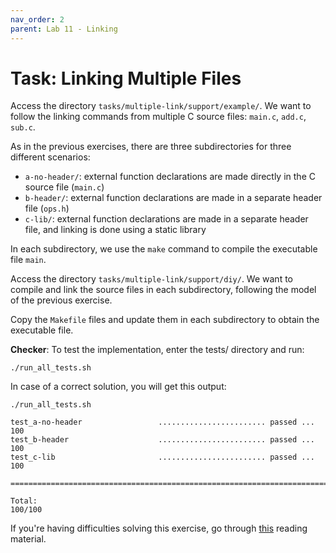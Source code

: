 ```yaml
---
nav_order: 2
parent: Lab 11 - Linking
---
```


# Task: Linking Multiple Files

Access the directory `tasks/multiple-link/support/example/`.
We want to follow the linking commands from multiple C source files: `main.c`, `add.c`, `sub.c`.

As in the previous exercises, there are three subdirectories for three different scenarios:

* `a-no-header/`: external function declarations are made directly in the C source file (`main.c`)
* `b-header/`: external function declarations are made in a separate header file (`ops.h`)
* `c-lib/`: external function declarations are made in a separate header file, and linking is done using a static library

In each subdirectory, we use the `make` command to compile the executable file `main`.

Access the directory `tasks/multiple-link/support/diy/`.
We want to compile and link the source files in each subdirectory, following the model of the previous exercise.

Copy the `Makefile` files and update them in each subdirectory to obtain the executable file.

**Checker**: To test the implementation, enter the tests/ directory and run:

```console
./run_all_tests.sh
```

In case of a correct solution, you will get this output:

```console
./run_all_tests.sh

test_a-no-header                 ........................ passed ...  100
test_b-header                    ........................ passed ...  100
test_c-lib                       ........................ passed ...  100

========================================================================

Total:                                                             100/100
```

If you're having difficulties solving this exercise, go through [this](../../reading/linking.md) reading material.
